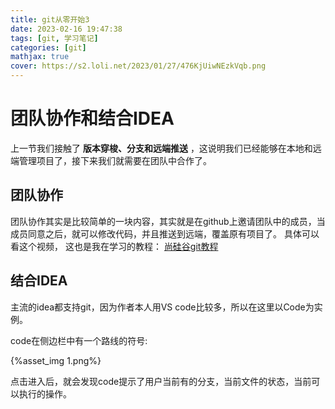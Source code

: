 ```yaml
---
title: git从零开始3
date: 2023-02-16 19:47:38
tags: [git, 学习笔记]
categories: [git]
mathjax: true
cover: https://s2.loli.net/2023/01/27/476KjUiwNEzkVqb.png
---
```



# 团队协作和结合IDEA
上一节我们接触了 **版本穿梭、分支和远端推送** ，这说明我们已经能够在本地和远端管理项目了，接下来我们就需要在团队中合作了。

## 团队协作
团队协作其实是比较简单的一块内容，其实就是在github上邀请团队中的成员，当成员同意之后，就可以修改代码，并且推送到远端，覆盖原有项目了。
具体可以看这个视频， 这也是我在学习的教程：
[尚硅谷git教程](https://www.bilibili.com/video/BV1vy4y1s7k6?p=24&vd_source=3d73f51879206e4a4df14c2d1fb027e7)

## 结合IDEA
主流的idea都支持git，因为作者本人用VS code比较多，所以在这里以Code为实例。

code在侧边栏中有一个路线的符号:

{%asset_img 1.png%}

点击进入后，就会发现code提示了用户当前有的分支，当前文件的状态，当前可以执行的操作。